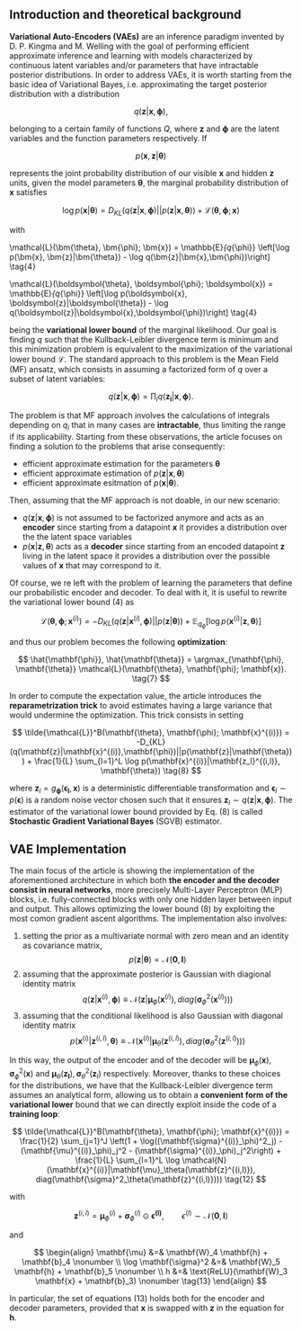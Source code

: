 ## Introduction and theoretical background

**Variational Auto-Encoders (VAEs)** are an inference paradigm invented by D. P. Kingma and M. Welling with the goal of performing efficient approximate inference and learning with models characterized by continuous latent variables and/or parameters that have intractable posterior distributions. In order to address VAEs, it is worth starting from the basic idea of Variational Bayes, i.e. approximating the target posterior distribution with a distribution

$$
q(\mathbf{z}|\mathbf{x},\mathbf{\phi}), \tag{1}
$$

belonging to a certain family of functions $Q$, where $\mathbf{z}$ and $\mathbf{\phi}$ are the latent variables and the function parameters respectively. If 

$$
p(\mathbf{x}, \mathbf{z}|\mathbf{\theta}) \tag{2}
$$

represents the joint probability distribution of our visible $\mathbf{x}$ and hidden $\mathbf{z}$ units, given the model parameters $\mathbf{\theta}$, the marginal probability distribution of $\mathbf{x}$ satisfies

$$
\log p(\mathbf{x}|\mathbf{\theta}) = D_{KL}(q(\mathbf{z}|\mathbf{x},\mathbf{\phi})||p(\mathbf{z}|\mathbf{x}, \mathbf{\theta})) + \mathcal{L}(\mathbf{\theta}, \mathbf{\phi}; \mathbf{x}) \tag{3}
$$

with 


\mathcal{L}(\bm{\theta}, \bm{\phi}; \bm{x}) = \mathbb{E}_{q_{\phi}} \left[\log p(\bm{x}, \bm{z}|\bm{\theta}) - \log q(\bm{z}|\bm{x},\bm{\phi})\right] \tag{4}

\mathcal{L}(\boldsymbol{\theta}, \boldsymbol{\phi}; \boldsymbol{x}) = \mathbb{E}_{q_{\phi}} \left[\log p(\boldsymbol{x}, \boldsymbol{z}|\boldsymbol{\theta}) - \log q(\boldsymbol{z}|\boldsymbol{x},\boldsymbol{\phi})\right] \tag{4}

being the **variational lower bound** of the marginal likelihood. Our goal is finding $q$ such that the Kullback-Leibler divergence term is minimum and this minimization problem is equivalent to the maximization of the variational lower bound $\mathcal{L}$. The standard approach to this problem is the Mean Field (MF) ansatz, which consists in assuming a factorized form of $q$ over a subset of latent variables:

$$
q(\mathbf{z}|\mathbf{x},\mathbf{\phi}) = \prod_i q(\mathbf{z_i}|\mathbf{x},\mathbf{\phi}). \tag{5}
$$

The problem is that MF approach involves the calculations of integrals depending on $q_i$ that in many cases are **intractable**, thus limiting the range if its applicability. Starting from these observations, the article focuses on finding a solution to the problems that arise consequently:
- efficient approximate estimation for the parameters $\mathbf{\theta}$
- efficient approximate estimation of $p(\mathbf{z}|\mathbf{x}, \mathbf{\theta})$
- efficient approximate esitmation of $p(\mathbf{x}|\mathbf{\theta})$.

Then, assuming that the MF approach is not doable, in our new scenario:
- $q(\mathbf{z}|\mathbf{x},\mathbf{\phi})$ is not assumed to be factorized anymore and acts as an **encoder** since starting from a datapoint $\mathbf{x}$ it provides a distribution over the the latent space variables
- $p(\mathbf{x}|\mathbf{z},\mathbf{\theta})$ acts as a **decoder** since starting from an encoded datapoint $\mathbf{z}$ living in the latent space it provides a distribution over the possible values of $\mathbf{x}$ that may correspond to it.

Of course, we re left with the problem of learning the parameters that define our probabilistic encoder and decoder. To deal with it, it is useful to rewrite the variational lower bound $(4)$ as 

$$
\mathcal{L}(\mathbf{\theta}, \mathbf{\phi}; \mathbf{x}^{(i)}) = -D_{KL}(q(\mathbf{z}|\mathbf{x}^{(i)},\mathbf{\phi})||p(\mathbf{z}|\mathbf{\theta})) + \mathbb{E}_{q_{\phi}} \left[\log p(\mathbf{x}^{(i)}|\mathbf{z}, \mathbf{\theta})\right] \tag{6}
$$

and thus our problem becomes the following **optimization**:

$$
\hat{\mathbf{\phi}}, \hat{\mathbf{\theta}} = \argmax_{\mathbf{\phi}, \mathbf{\theta}} \mathcal{L}(\mathbf{\theta}, \mathbf{\phi}; \mathbf{x}). \tag{7}
$$

In order to compute the expectation value, the article introduces the **reparametrization trick** to avoid estimates having a large variance that would undermine the optimization. This trick consists in setting

$$
\tilde{\mathcal{L}}^B(\mathbf{\theta}, \mathbf{\phi}; \mathbf{x}^{(i)}) = -D_{KL}(q(\mathbf{z}|\mathbf{x}^{(i)},\mathbf{\phi})||p(\mathbf{z}|\mathbf{\theta})) + \frac{1}{L} \sum_{l=1}^L \log p(\mathbf{x}^{(i)}|\mathbf{z_l}^{(i,l)}, \mathbf{\theta}) \tag{8}
$$

where $\mathbf{z}_l = g_{\mathbf{\phi}}(\mathbf{\epsilon_l}, \mathbf{x})$ is a deterministic differentiable transformation and $\mathbf{\epsilon}_l \sim p(\mathbf{\epsilon})$ is a random noise vector chosen such that it ensures $\mathbf{z}_l \sim q(\mathbf{z}|\mathbf{x},\mathbf{\phi})$. The estimator of the variational lower bound provided by Eq. $(8)$ is called **Stochastic Gradient Variational Bayes** (SGVB) estimator.

## VAE Implementation

The main focus of the article is showing the implementation of the aforementioned architecture in which both **the encoder and the decoder consist in neural networks**, more precisely Multi-Layer Perceptron (MLP) blocks, i.e. fully-connected blocks with only one hidden layer between input and output. This allows optimizing the lower bound $(8)$ by exploiting the most comon gradient ascent algorithms. The implementation also involves:
1. setting the prior as a multivariate normal with zero mean and an identity as covariance matrix,
$$
p(\mathbf{z}|\mathbf{\theta}) = \mathcal{N}(\mathbf{0}, \mathbf{I}) \tag{9}
$$
2. assuming that the approximate posterior is Gaussian with diagional identity matrix
$$
q(\mathbf{z}|\mathbf{x}^{(i)},\mathbf{\phi}) \equiv \mathcal{N}(\mathbf{z}|\mathbf{\mu}_\phi(\mathbf{x}^{(i)}), diag(\mathbf{\sigma}^2_\phi(\mathbf{x}^{(i)}))) \tag{10}
$$
3. assuming that the conditional likelihood is also Gaussian with diagonal identity matrix
$$
p(\mathbf{x}^{(i)}|\mathbf{z}^{(i,l)}, \mathbf{\theta}) \equiv \mathcal{N}(\mathbf{x}^{(i)}|\mathbf{\mu}_\theta(\mathbf{z}^{(i,l)}), diag(\mathbf{\sigma}^2_\theta(\mathbf{z}^{(i,l)}))) \tag{11}
$$

In this way, the output of the encoder and of the decoder will be $\mathbf{\mu}_\phi(\mathbf{x}), \mathbf{\sigma}^2_\phi(\mathbf{x})$ and $\mathbf{\mu}_\theta(\mathbf{z_l}), \mathbf{\sigma}^2_\theta(\mathbf{z}_l)$ respectively. Moreover, thanks to these choices for the distributions, we have that the Kullback-Leibler divergence term assumes an analytical form, allowing us to obtain a **convenient form of the variational lower** bound that we can directly exploit inside the code of a **training loop**:

$$
\tilde{\mathcal{L}}^B(\mathbf{\theta}, \mathbf{\phi}; \mathbf{x}^{(i)}) = \frac{1}{2} \sum_{j=1}^J \left(1 + \log((\mathbf{\sigma}^{(i)}_\phi)^2_j) - (\mathbf{\mu}^{(i)}_\phi)_j^2 - (\mathbf{\sigma}^{(i)}_\phi)_j^2\right) + \frac{1}{L} \sum_{l=1}^L \log \mathcal{N}(\mathbf{x}^{(i)}|\mathbf{\mu}_\theta(\mathbf{z}^{(i,l)}), diag(\mathbf{\sigma}^2_\theta(\mathbf{z}^{(i,l)}))) \tag{12}
$$

with

$$
\mathbf{z}^{(i,l)} = \mathbf{\mu}^{(i)}_\phi + \mathbf{\sigma}^{(i)}_\phi \odot \mathbf{\epsilon^{(l)}}, \qquad \epsilon^{(l)} \sim \mathcal{N}(\mathbf{0}, \mathbf{I})
$$

and 

$$
\begin{align}
\mathbf{\mu} &=& \mathbf{W}_4 \mathbf{h} + \mathbf{b}_4 \nonumber \\
\log \mathbf{\sigma}^2 &=& \mathbf{W}_5 \mathbf{h} + \mathbf{b}_5 \nonumber \\
h &=& \text{ReLU}(\mathbf{W}_3 \mathbf{x} + \mathbf{b}_3) \nonumber \tag{13}
\end{align}
$$

In particular, the set of equations $(13)$ holds both for the encoder and decoder parameters, provided that $\mathbf{x}$ is swapped with $\mathbf{z}$ in the equation for $\mathbf{h}$.
